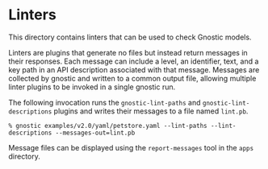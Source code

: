 # Linters

This directory contains linters that can be used to check Gnostic models.

Linters are plugins that generate no files but instead return messages
in their responses. Each message can include a level, an identifier, text,
and a key path in an API description associated with that message.
Messages are collected by gnostic and written to a common output file,
allowing multiple linter plugins to be invoked in a single gnostic
run.

The following invocation runs the `gnostic-lint-paths` and
`gnostic-lint-descriptions` plugins and writes their messages
to a file named `lint.pb`.

```
% gnostic examples/v2.0/yaml/petstore.yaml --lint-paths --lint-descriptions --messages-out=lint.pb
```

Message files can be displayed using the `report-messages` tool in the `apps` directory.

